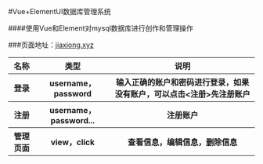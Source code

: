 #Vue+ElementUI数据库管理系统

####使用Vue和Element对mysql数据库进行创作和管理操作

###页面地址：[jiaxiong.xyz](http://jiaxiong.xyz)

<table>
    <thead>
        <tr>
            <th>名称</th>
            <th>类型</th>
            <th>说明</th>
        </tr>
    </thead>
    <tbody>
        <tr>
            <th>登录</th>
            <th>username，password</th>
            <th>输入正确的账户和密码进行登录，如果没有账户，可以点击<注册>先注册账户</th>
        </tr>
         <tr>
            <th>注册</th>
            <th>username，password...</th>
            <th>注册账户</th>
        </tr>
        <tr>
            <th>管理页面</th>
            <th>view，click</th>
            <th>查看信息，编辑信息，删除信息</th>
        </tr>
    </tbody>
</table>